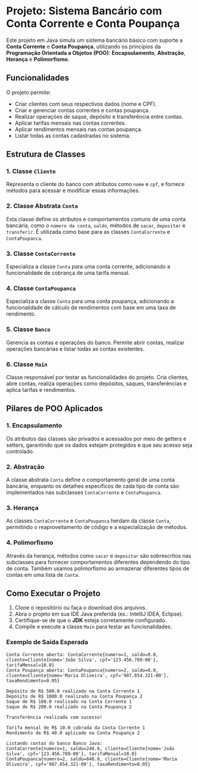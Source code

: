 # Projeto: Sistema Bancário com Conta Corrente e Conta Poupança

Este projeto em Java simula um sistema bancário básico com suporte a **Conta Corrente** e **Conta Poupança**, utilizando os princípios da **Programação Orientada a Objetos (POO)**: **Encapsulamento**, **Abstração**, **Herança** e **Polimorfismo**.

## Funcionalidades

O projeto permite:
- Criar clientes com seus respectivos dados (nome e CPF).
- Criar e gerenciar contas correntes e contas poupança.
- Realizar operações de saque, depósito e transferência entre contas.
- Aplicar tarifas mensais nas contas correntes.
- Aplicar rendimentos mensais nas contas poupança.
- Listar todas as contas cadastradas no sistema.

## Estrutura de Classes

### 1. Classe `Cliente`
Representa o cliente do banco com atributos como `nome` e `cpf`, e fornece métodos para acessar e modificar essas informações.

### 2. Classe Abstrata `Conta`
Esta classe define os atributos e comportamentos comuns de uma conta bancária, como o `número da conta`, `saldo`, métodos de `sacar`, `depositar` e `transferir`. É utilizada como base para as classes `ContaCorrente` e `ContaPoupanca`.

### 3. Classe `ContaCorrente`
Especializa a classe `Conta` para uma conta corrente, adicionando a funcionalidade de cobrança de uma tarifa mensal.

### 4. Classe `ContaPoupanca`
Especializa a classe `Conta` para uma conta poupança, adicionando a funcionalidade de cálculo de rendimentos com base em uma taxa de rendimento.

### 5. Classe `Banco`
Gerencia as contas e operações do banco. Permite abrir contas, realizar operações bancárias e listar todas as contas existentes.

### 6. Classe `Main`
Classe responsável por testar as funcionalidades do projeto. Cria clientes, abre contas, realiza operações como depósitos, saques, transferências e aplica tarifas e rendimentos.

## Pilares de POO Aplicados

### 1. Encapsulamento
Os atributos das classes são privados e acessados por meio de getters e setters, garantindo que os dados estejam protegidos e que seu acesso seja controlado.

### 2. Abstração
A classe abstrata `Conta` define o comportamento geral de uma conta bancária, enquanto os detalhes específicos de cada tipo de conta são implementados nas subclasses `ContaCorrente` e `ContaPoupanca`.

### 3. Herança
As classes `ContaCorrente` e `ContaPoupanca` herdam da classe `Conta`, permitindo o reaproveitamento de código e a especialização de métodos.

### 4. Polimorfismo
Através da herança, métodos como `sacar` e `depositar` são sobrescritos nas subclasses para fornecer comportamentos diferentes dependendo do tipo de conta. Também usamos polimorfismo ao armazenar diferentes tipos de contas em uma lista de `Conta`.

## Como Executar o Projeto

1. Clone o repositório ou faça o download dos arquivos.
2. Abra o projeto em sua IDE Java preferida (ex.: IntelliJ IDEA, Eclipse).
3. Certifique-se de que o **JDK** esteja corretamente configurado.
4. Compile e execute a classe `Main` para testar as funcionalidades.

### Exemplo de Saída Esperada

```shell
Conta Corrente aberta: ContaCorrente{numero=1, saldo=0.0, cliente=Cliente{nome='João Silva', cpf='123.456.789-00'}, tarifaMensal=10.0}
Conta Poupança aberta: ContaPoupanca{numero=2, saldo=0.0, cliente=Cliente{nome='Maria Oliveira', cpf='987.654.321-00'}, taxaRendimento=0.05}

Depósito de R$ 500.0 realizado na Conta Corrente 1
Depósito de R$ 1000.0 realizado na Conta Poupança 2
Saque de R$ 100.0 realizado na Conta Corrente 1
Saque de R$ 200.0 realizado na Conta Poupança 2

Transferência realizada com sucesso!

Tarifa mensal de R$ 10.0 cobrada da Conta Corrente 1
Rendimento de R$ 40.0 aplicado na Conta Poupança 2

Listando contas do banco Banco Java:
ContaCorrente{numero=1, saldo=240.0, cliente=Cliente{nome='João Silva', cpf='123.456.789-00'}, tarifaMensal=10.0}
ContaPoupanca{numero=2, saldo=840.0, cliente=Cliente{nome='Maria Oliveira', cpf='987.654.321-00'}, taxaRendimento=0.05}
